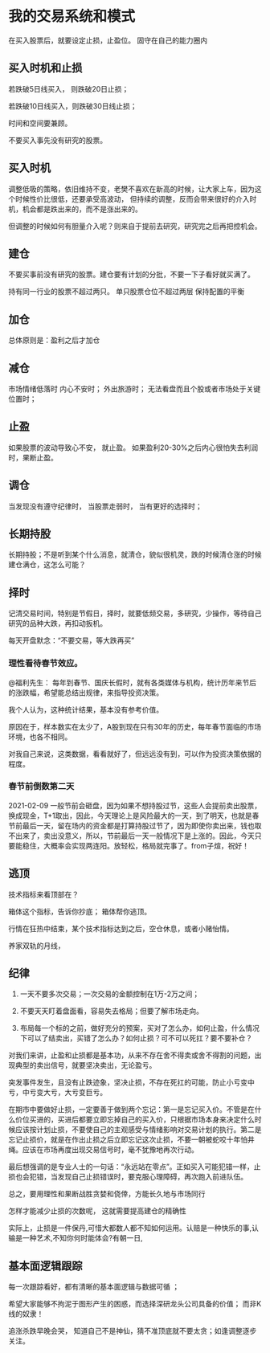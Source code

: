 # 我的交易系统和模式

在买入股票后，就要设定止损，止盈位。 固守在自己的能力圈内

## 买入时机和止损

若跌破5日线买入， 则跌破20日止损；

若跌破10日线买入，则跌破30日线止损；

时间和空间要兼顾。

不要买入事先没有研究的股票。

## 买入时机

 调整低吸的策略，依旧维持不变，老樊不喜欢在新高的时候，让大家上车，因为这个时候性价比很低，还要承受高波动，
 但持续的调整，反而会带来很好的介入时机，机会都是跌出来的，而不是涨出来的。

但调整的时候如何有胆量介入呢？则来自于提前去研究，研究完之后再把控机会。 

## 建仓

不要买事前没有研究的股票。建仓要有计划的分批，不要一下子看好就买满了。

持有同一行业的股票不超过两只。
单只股票仓位不超过两层
保持配置的平衡 

## 加仓

总体原则是：盈利之后才加仓

## 减仓

市场情绪低落时
内心不安时；
外出旅游时；
无法看盘而且个股或者市场处于关键位置时；

## 止盈

如果股票的波动导致心不安， 就止盈。 
如果盈利20-30%之后内心很怕失去利润时，果断止盈。

## 调仓

当发现没有遵守纪律时，
当股票走弱时，
当有更好的选择时；

## 长期持股

长期持股；不是听到某个什么消息，就清仓，貌似很机灵，跌的时候清仓涨的时候建仓满仓，这怎么可能？

## 择时 

记清交易时间，特别是节假日，择时，就要低频交易，多研究，少操作，等待自己研究的品种大跌，再扣动扳机。

每天开盘默念：“不要交易，等大跌再买”

### 理性看待春节效应。

@福利先生：
每年到春节、国庆长假时，就有各类媒体与机构，统计历年来节后的涨跌幅，希望能总结出规律，来指导投资决策。

我个人认为，这种统计结果，基本没有参考价值。

原因在于，样本数实在太少了，A股到现在只有30年的历史，每年春节面临的市场环境，也各不相同。

对我自己来说，这类数据，看看就好了，但远远没有到，可以作为投资决策依据的程度。

### 春节前倒数第二天

2021-02-09
一般节前会砸盘，因为如果不想持股过节，这些人会提前卖出股票，换成现金，T+1取出，因此，今天理论上是风险最大的一天，到了明天，也就是春节前最后一天，留在场内的资金都是打算持股过节了，因为即使你卖出来，钱也取不出来了，卖出没意义，所以，节前最后一天一般情况下是上涨的。因此，今天只要能稳住，大概率会实现两连阳。放轻松，格局就完事了。from子煊，祝好！

## 逃顶

技术指标来看顶部在？ 

箱体这个指标，告诉你抄底； 箱体帮你逃顶。 

行情在狂热中结束，某个技术指标达到之后，空仓休息，或者小赌怡情。 

养家双轨的月线，

## 纪律

1. 一天不要多次交易；一次交易的金额控制在1万-2万之间；

2. 不要天天盯着盘面看，容易失去格局；但要了解市场走向。

3. 布局每一个标的之前，做好充分的预案，买对了怎么办，如何止盈，什么情况下可以了结卖出，买错了怎么办？如何止损？可不可以死扛？要不要补仓？

对我们来讲，止盈和止损都是基本功，从来不存在舍不得卖或舍不得割的问题，出现典型的卖出信号，就要坚决卖出，无论盈亏。

突发事件发生，且没有止跌迹象，坚决止损，不存在死扛的可能，防止小亏变中亏，中亏变大亏，大亏变巨亏。

在期市中要做好止损，一定要善于做到两个忘记：第一是忘记买入价。不管是在什么价位买进的，买进后都要立即忘掉自己的买入价，只根据市场本身来决定什么时候应该按计划止损，不要使自己的主观感受与情绪影响对交易计划的执行。第二是忘记止损价，就是在作出止损之后立即忘记这次止损，不要一朝被蛇咬十年怕井绳。应该在市场再度出现交易信号时，毫不犹豫地再次行动。

最后想强调的是专业人士的一句话：“永远站在零点”。正如买入可能犯错一样，止损也会犯错，当发现自己止损错误时，要克服心理障碍，再次跑入前进队伍。

总之，要用理性和果断战胜贪婪和侥倖，方能长久地与市场同行

怎样才能减少止损的次数呢， 这就需要提高建仓的精确性

实际上，止损是一件保丹,可惜大都数人都不知如何运用。认赔是一种快乐的事,认输是一种艺术,不知你何时能体会?有朝一日,

## 基本面逻辑跟踪

每一次跟踪看好，都有清晰的基本面逻辑与数据可循 ； 

希望大家能够不拘泥于图形产生的困惑，而选择深研龙头公司具备的价值； 而非K线的奴隶！ 

追涨杀跌早晚会哭， 知道自己不是神仙，猜不准顶底就不要太贪；如逢调整逐步关注。 